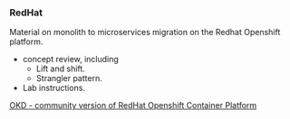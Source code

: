### RedHat
Material on monolith to microservices migration on the Redhat Openshift platform.
- concept review, including 
  - Lift and shift. 
  - Strangler pattern.
- Lab instructions.

[OKD - community version of RedHat Openshift Container Platform](https://www.okd.io)
